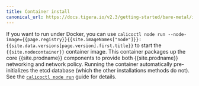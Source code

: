 ```yaml
---
title: Container install
canonical_url: https://docs.tigera.io/v2.3/getting-started/bare-metal/installation/container
---
```


If you want to run under Docker, you can use `calicoctl node run --node-image={{page.registry}}{{site.imageNames["node"]}}:{{site.data.versions[page.version].first.title}}`
to start the `{{site.nodecontainer}}` container image. This container packages
up the core {{site.prodname}} components to provide both {{site.prodname}}
networking and network policy. Running the container automatically pre-initializes
the etcd database (which the other installations methods do not). See the
[`calicoctl node run`]({{site.baseurl}}/{{page.version}}/reference/calicoctl/commands/node/run)
guide for details.
